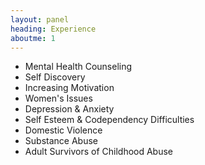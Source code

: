 ```yaml
---
layout: panel
heading: Experience
aboutme: 1
---
```

* Mental Health Counseling
* Self Discovery
* Increasing Motivation
* Women's Issues
* Depression & Anxiety
* Self Esteem & Codependency Difficulties
* Domestic Violence
* Substance Abuse
* Adult Survivors of Childhood Abuse
